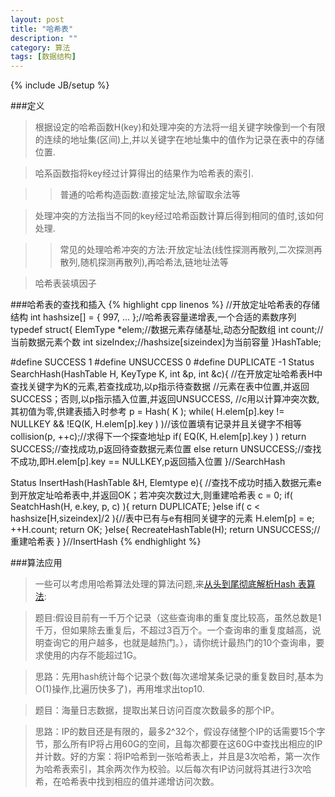 ```yaml
---
layout: post
title: "哈希表"
description: ""
category: 算法
tags: [数据结构]
---
```

{% include JB/setup %}

###定义

>根据设定的哈希函数H\(key\)和处理冲突的方法将一组关键字映像到一个有限的连续的地址集\(区间\)上,并以关键字在地址集中的值作为记录在表中的存储位置.

>哈系函数指将key经过计算得出的结果作为哈希表的索引.

>>普通的哈希构造函数:直接定址法,除留取余法等

>处理冲突的方法指当不同的key经过哈希函数计算后得到相同的值时,该如何处理.

>>常见的处理哈希冲突的方法:开放定址法\(线性探测再散列,二次探测再散列,随机探测再散列\),再哈希法,链地址法等

>哈希表装填因子

<!--more-->
###哈希表的查找和插入
{% highlight cpp linenos %}
//开放定址哈希表的存储结构
int hashsize[] = { 997, ... };//哈希表容量递增表,一个合适的素数序列
typedef struct{
    ElemType *elem;//数据元素存储基址,动态分配数组
    int count;//当前数据元素个数
    int sizeIndex;//hashsize[sizeindex]为当前容量
}HashTable;

#define SUCCESS 1
#define UNSUCCESS 0
#define DUPLICATE -1
 Status SearchHash(HashTable H, KeyType K, int &p, int &c){
    //在开放定址哈希表H中查找关键字为K的元素,若查找成功,以p指示待查数据
    //元素在表中位置,并返回SUCCESS；否则,以p指示插入位置,并返回UNSUCCESS,
    //c用以计算冲突次数,其初值为零,供建表插入时参考
    p = Hash( K );
    while( H.elem[p].key != NULLKEY && !EQ(K, H.elem[p].key ) )//该位置填有记录并且关键字不相等
        collision(p, ++c);//求得下一个探查地址p
    if( EQ(K, H.elem[p].key ) )
        return SUCCESS;//查找成功,p返回待查数据元素位置
    else
        return UNSUCCESS;//查找不成功,即H.elem[p].key == NULLKEY,p返回插入位置
}//SearchHash

Status InsertHash(HashTable &H, Elemtype e){
    //查找不成功时插入数据元素e到开放定址哈希表中,并返回OK；若冲突次数过大,则重建哈希表
    c = 0;
    if( SeatchHash(H, e.key, p, c) ){
        return DUPLICATE;
    }else if( c < hashsize[H,sizeindex]/2 ){//表中已有与e有相同关键字的元素
        H.elem[p] = e; ++H.count; return OK;
    }else{
        RecreateHashTable(H); return UNSUCCESS;//重建哈希表
    }
}//InsertHash
{% endhighlight %}

###算法应用
>一些可以考虑用哈希算法处理的算法问题,来[从头到尾彻底解析Hash 表算法](http://blog.csdn.net/v_JULY_v/article/details/6256463):

>题目:假设目前有一千万个记录（这些查询串的重复度比较高，虽然总数是1千万，但如果除去重复后，不超过3百万个。一个查询串的重复度越高，说明查询它的用户越多，也就是越热门。），请你统计最热门的10个查询串，要求使用的内存不能超过1G。

>思路：先用hash统计每个记录个数\(每次递增某条记录的重复数目时,基本为O\(1\)操作,比遍历快多了\)，再用堆求出top10.

>题目：海量日志数据，提取出某日访问百度次数最多的那个IP。

>思路：IP的数目还是有限的，最多2^32个，假设存储整个IP的话需要15个字节，那么所有IP将占用60G的空间，且每次都要在这60G中查找出相应的IP并计数。好的方案：将IP哈希到一张哈希表上，并且是3次哈希，第一次作为哈希表索引，其余两次作为校验。以后每次有IP访问就将其进行3次哈希，在哈希表中找到相应的值并递增访问次数。

